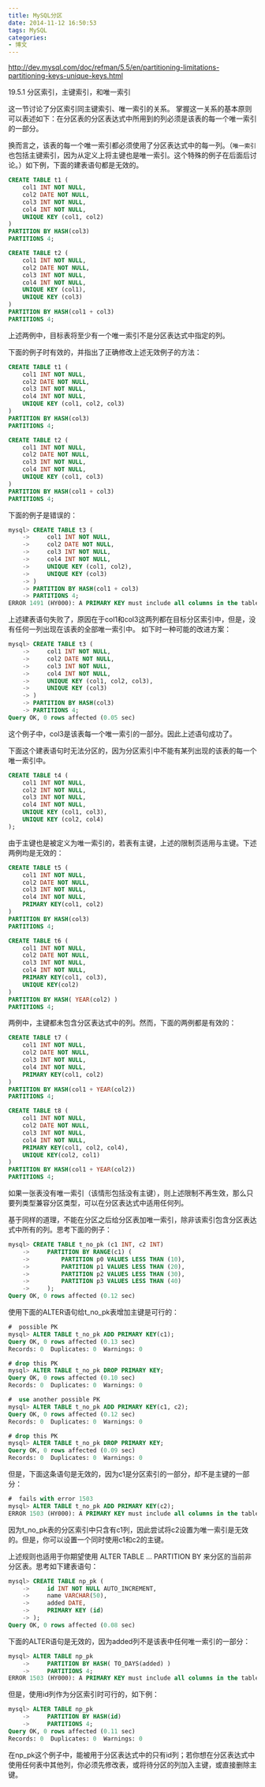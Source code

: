 ```yaml
---
title: MySQL分区
date: 2014-11-12 16:50:53
tags: MySQL
categories:
- 博文
---
```

http://dev.mysql.com/doc/refman/5.5/en/partitioning-limitations-partitioning-keys-unique-keys.html

19.5.1 分区索引，主键索引，和唯一索引

这一节讨论了分区索引同主键索引、唯一索引的关系。 掌握这一关系的基本原则可以表述如下：在分区表的分区表达式中所用到的列必须是该表的每一个唯一索引的一部分。

换而言之，该表的每一个唯一索引都必须使用了分区表达式中的每一列。（`唯一索引`也包括主键索引，因为从定义上将主键也是唯一索引。这个特殊的例子在后面后讨论。）如下例，下面的建表语句都是无效的。

```sql
CREATE TABLE t1 (
    col1 INT NOT NULL,
    col2 DATE NOT NULL,
    col3 INT NOT NULL,
    col4 INT NOT NULL,
    UNIQUE KEY (col1, col2)
)
PARTITION BY HASH(col3)
PARTITIONS 4;

CREATE TABLE t2 (
    col1 INT NOT NULL,
    col2 DATE NOT NULL,
    col3 INT NOT NULL,
    col4 INT NOT NULL,
    UNIQUE KEY (col1),
    UNIQUE KEY (col3)
)
PARTITION BY HASH(col1 + col3)
PARTITIONS 4;
```

上述两例中，目标表将至少有一个唯一索引不是分区表达式中指定的列。

下面的例子时有效的，并指出了正确修改上述无效例子的方法：
```sql
CREATE TABLE t1 (
    col1 INT NOT NULL,
    col2 DATE NOT NULL,
    col3 INT NOT NULL,
    col4 INT NOT NULL,
    UNIQUE KEY (col1, col2, col3)
)
PARTITION BY HASH(col3)
PARTITIONS 4;

CREATE TABLE t2 (
    col1 INT NOT NULL,
    col2 DATE NOT NULL,
    col3 INT NOT NULL,
    col4 INT NOT NULL,
    UNIQUE KEY (col1, col3)
)
PARTITION BY HASH(col1 + col3)
PARTITIONS 4;
```

下面的例子是错误的：
```sql
mysql> CREATE TABLE t3 (
    ->     col1 INT NOT NULL,
    ->     col2 DATE NOT NULL,
    ->     col3 INT NOT NULL,
    ->     col4 INT NOT NULL,
    ->     UNIQUE KEY (col1, col2),
    ->     UNIQUE KEY (col3)
    -> )
    -> PARTITION BY HASH(col1 + col3)
    -> PARTITIONS 4;
ERROR 1491 (HY000): A PRIMARY KEY must include all columns in the table's partitioning function
```

上述建表语句失败了，原因在于col1和col3这两列都在目标分区索引中，但是，没有任何一列出现在该表的全部唯一索引中。
如下时一种可能的改进方案：
```sql
mysql> CREATE TABLE t3 (
    ->     col1 INT NOT NULL,
    ->     col2 DATE NOT NULL,
    ->     col3 INT NOT NULL,
    ->     col4 INT NOT NULL,
    ->     UNIQUE KEY (col1, col2, col3),
    ->     UNIQUE KEY (col3)
    -> )
    -> PARTITION BY HASH(col3)
    -> PARTITIONS 4;
Query OK, 0 rows affected (0.05 sec)
```
这个例子中，col3是该表每一个唯一索引的一部分。因此上述语句成功了。

下面这个建表语句时无法分区的，因为分区索引中不能有某列出现的该表的每一个唯一索引中。
```sql
CREATE TABLE t4 (
    col1 INT NOT NULL,
    col2 INT NOT NULL,
    col3 INT NOT NULL,
    col4 INT NOT NULL,
    UNIQUE KEY (col1, col3),
    UNIQUE KEY (col2, col4)
);
```

由于主键也是被定义为唯一索引的，若表有主键，上述的限制页适用与主键。下述两例均是无效的：
```sql
CREATE TABLE t5 (
    col1 INT NOT NULL,
    col2 DATE NOT NULL,
    col3 INT NOT NULL,
    col4 INT NOT NULL,
    PRIMARY KEY(col1, col2)
)
PARTITION BY HASH(col3)
PARTITIONS 4;

CREATE TABLE t6 (
    col1 INT NOT NULL,
    col2 DATE NOT NULL,
    col3 INT NOT NULL,
    col4 INT NOT NULL,
    PRIMARY KEY(col1, col3),
    UNIQUE KEY(col2)
)
PARTITION BY HASH( YEAR(col2) )
PARTITIONS 4;
```
两例中，主键都未包含分区表达式中的列。然而，下面的两例都是有效的：
```sql
CREATE TABLE t7 (
    col1 INT NOT NULL,
    col2 DATE NOT NULL,
    col3 INT NOT NULL,
    col4 INT NOT NULL,
    PRIMARY KEY(col1, col2)
)
PARTITION BY HASH(col1 + YEAR(col2))
PARTITIONS 4;

CREATE TABLE t8 (
    col1 INT NOT NULL,
    col2 DATE NOT NULL,
    col3 INT NOT NULL,
    col4 INT NOT NULL,
    PRIMARY KEY(col1, col2, col4),
    UNIQUE KEY(col2, col1)
)
PARTITION BY HASH(col1 + YEAR(col2))
PARTITIONS 4;
```

如果一张表没有唯一索引（该情形包括没有主键），则上述限制不再生效，那么只要列类型兼容分区类型，可以在分区表达式中适用任何列。

基于同样的道理，不能在分区之后给分区表加唯一索引，除非该索引包含分区表达式中所有的列。思考下面的例子：
```sql
mysql> CREATE TABLE t_no_pk (c1 INT, c2 INT)
    ->     PARTITION BY RANGE(c1) (
    ->         PARTITION p0 VALUES LESS THAN (10),
    ->         PARTITION p1 VALUES LESS THAN (20),
    ->         PARTITION p2 VALUES LESS THAN (30),
    ->         PARTITION p3 VALUES LESS THAN (40)
    ->     );
Query OK, 0 rows affected (0.12 sec)
```
使用下面的ALTER语句给t_no_pk表增加主键是可行的：
```sql
#  possible PK
mysql> ALTER TABLE t_no_pk ADD PRIMARY KEY(c1);
Query OK, 0 rows affected (0.13 sec)
Records: 0  Duplicates: 0  Warnings: 0

# drop this PK
mysql> ALTER TABLE t_no_pk DROP PRIMARY KEY;
Query OK, 0 rows affected (0.10 sec)
Records: 0  Duplicates: 0  Warnings: 0

#  use another possible PK
mysql> ALTER TABLE t_no_pk ADD PRIMARY KEY(c1, c2);
Query OK, 0 rows affected (0.12 sec)
Records: 0  Duplicates: 0  Warnings: 0

# drop this PK
mysql> ALTER TABLE t_no_pk DROP PRIMARY KEY;
Query OK, 0 rows affected (0.09 sec)
Records: 0  Duplicates: 0  Warnings: 0
```
但是，下面这条语句是无效的，因为c1是分区索引的一部分，却不是主键的一部分：
```sql
#  fails with error 1503
mysql> ALTER TABLE t_no_pk ADD PRIMARY KEY(c2);
ERROR 1503 (HY000): A PRIMARY KEY must include all columns in the table's partitioning function
```
因为t_no_pk表的分区索引中只含有c1列，因此尝试将c2设置为唯一索引是无效的。但是，你可以设置一个同时使用c1和c2的主键。

上述规则也适用于你期望使用 ALTER TABLE ... PARTITION BY 来分区的当前非分区表。思考如下建表语句：
```sql
mysql> CREATE TABLE np_pk (
    ->     id INT NOT NULL AUTO_INCREMENT,
    ->     name VARCHAR(50),
    ->     added DATE,
    ->     PRIMARY KEY (id)
    -> );
Query OK, 0 rows affected (0.08 sec)
```
下面的ALTER语句是无效的，因为added列不是该表中任何唯一索引的一部分：
```sql
mysql> ALTER TABLE np_pk
    ->     PARTITION BY HASH( TO_DAYS(added) )
    ->     PARTITIONS 4;
ERROR 1503 (HY000): A PRIMARY KEY must include all columns in the table's partitioning function
```
但是，使用id列作为分区索引时可行的，如下例：
```sql
mysql> ALTER TABLE np_pk
    ->     PARTITION BY HASH(id)
    ->     PARTITIONS 4;
Query OK, 0 rows affected (0.11 sec)
Records: 0  Duplicates: 0  Warnings: 0
```
在np_pk这个例子中，能被用于分区表达式中的只有id列；若你想在分区表达式中使用任何表中其他列，你必须先修改表，或将待分区的列加入主键，或直接删除主键。